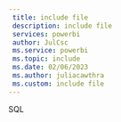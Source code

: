 ```yaml
---
 title: include file
 description: include file
 services: powerbi
 author: JulCsc
 ms.service: powerbi
 ms.topic: include
 ms.date: 02/06/2023
 ms.author: juliacawthra
 ms.custom: include file
---
```

 SQL 

